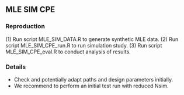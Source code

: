 ## MLE SIM CPE 

### Reproduction 

(1) Run script MLE_SIM_DATA.R to generate synthetic MLE data. 
(2) Run script MLE_SIM_CPE_run.R to run simulation study.
(3) Run script MLE_SIM_CPE_eval.R to conduct analysis of results.

### Details

- Check and potentially adapt paths and design parameters initially. 
- We recommend to perform an initial test run with reduced Nsim.
